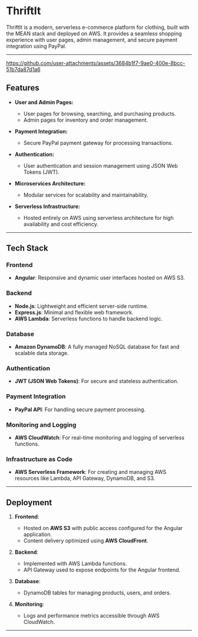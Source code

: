 # ThriftIt

ThriftIt is a modern, serverless e-commerce platform for clothing, built with the MEAN stack and deployed on AWS. It provides a seamless shopping experience with user pages, admin management, and secure payment integration using PayPal.

---
https://github.com/user-attachments/assets/3684b1f7-9ae0-400e-8bcc-51b7da87d1a6

## Features

- **User and Admin Pages:**
  - User pages for browsing, searching, and purchasing products.
  - Admin pages for inventory and order management.

- **Payment Integration:**
  - Secure PayPal payment gateway for processing transactions.

- **Authentication:**
  - User authentication and session management using JSON Web Tokens (JWT).

- **Microservices Architecture:**
  - Modular services for scalability and maintainability.

- **Serverless Infrastructure:**
  - Hosted entirely on AWS using serverless architecture for high availability and cost efficiency.

---

## Tech Stack

### Frontend
- **Angular**: Responsive and dynamic user interfaces hosted on AWS S3.

### Backend
- **Node.js**: Lightweight and efficient server-side runtime.
- **Express.js**: Minimal and flexible web framework.
- **AWS Lambda**: Serverless functions to handle backend logic.

### Database
- **Amazon DynamoDB**: A fully managed NoSQL database for fast and scalable data storage.

### Authentication
- **JWT (JSON Web Tokens)**: For secure and stateless authentication.

### Payment Integration
- **PayPal API**: For handling secure payment processing.

### Monitoring and Logging
- **AWS CloudWatch**: For real-time monitoring and logging of serverless functions.

### Infrastructure as Code
- **AWS Serverless Framework**: For creating and managing AWS resources like Lambda, API Gateway, DynamoDB, and S3.

---

## Deployment

1. **Frontend**:
   - Hosted on **AWS S3** with public access configured for the Angular application.
   - Content delivery optimized using **AWS CloudFront**.

2. **Backend**:
   - Implemented with AWS Lambda functions.
   - API Gateway used to expose endpoints for the Angular frontend.

3. **Database**:
   - DynamoDB tables for managing products, users, and orders.

4. **Monitoring**:
   - Logs and performance metrics accessible through AWS CloudWatch.

---


